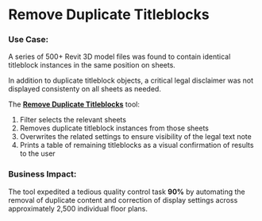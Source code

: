 # Remove Duplicate Titleblocks

### Use Case:

A series of 500+ Revit 3D model files was found to contain identical titleblock instances in the same position on sheets.

In addition to duplicate titleblock objects, a critical legal disclaimer was not displayed consistenty on all sheets as needed.

The [**Remove Duplicate Titleblocks**](https://github.com/williamlewis/autodesk-revit-tools/blob/main/Revit%20Add-Ins%20Using%20pyRevit/Remove%20Duplicate%20Titleblocks/Remove%20Duplicate%20Titleblocks_script.py) tool:
1. Filter selects the relevant sheets
2. Removes duplicate titleblock instances from those sheets
3. Overwrites the related settings to ensure visibility of the legal text note
4. Prints a table of remaining titleblocks as a visual confirmation of results to the user

### Business Impact:
The tool expedited a tedious quality control task **90%** by automating the removal of duplicate content and correction of display settings across approximately 2,500 individual floor plans.
